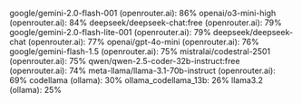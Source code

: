 google/gemini-2.0-flash-001 (openrouter.ai): 86%
openai/o3-mini-high (openrouter.ai): 84%
deepseek/deepseek-chat:free (openrouter.ai): 79%
google/gemini-2.0-flash-lite-001 (openrouter.ai): 79%
deepseek/deepseek-chat (openrouter.ai): 77%
openai/gpt-4o-mini (openrouter.ai): 76%
google/gemini-flash-1.5 (openrouter.ai): 75%
mistralai/codestral-2501 (openrouter.ai): 75%
qwen/qwen-2.5-coder-32b-instruct:free (openrouter.ai): 74%
meta-llama/llama-3.1-70b-instruct (openrouter.ai): 69%
codellama (ollama): 30%
ollama_codellama_13b: 26%
llama3.2 (ollama): 25%
